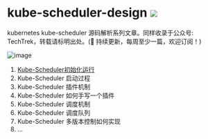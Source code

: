# kube-scheduler-design ![](https://visitor-badge.glitch.me/badge?page_id=kerthcet.kube-scheduler-design)
kubernetes kube-scheduler 源码解析系列文章。同样收录于公众号: TechTrek，转载请标明出处。(🌱 持续更新，每周至少一篇，欢迎订阅！)

![image](https://github.com/kerthcet/KubernetesSchedulingDesign/blob/main/snapshots/wechat.jpeg)

1. [Kube-Scheduler初始化运行](https://github.com/kerthcet/KubernetesSchedulingDesign/blob/main/RunCommand.md)
2. Kube-Scheduler 启动过程
3. Kube-Scheduler 插件机制
4. Kube-Scheduler 如何手写一个插件
5. Kube-Scheduler 调度机制
6. Kube-Scheduler 调度队列
7. Kube-Scheduler 多版本控制如何实现
8. ...